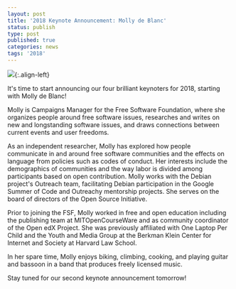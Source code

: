 ```yaml
---
layout: post
title: '2018 Keynote Announcement: Molly de Blanc'
status: publish
type: post
published: true
categories: news
tags: '2018'
---
```


![](/img/posts/2018_Keynote_Molly.jpg){:.align-left}

It's time to start announcing our four brilliant keynoters for 2018, starting with Molly de Blanc!

Molly is Campaigns Manager for the Free Software Foundation, where she organizes people around free software issues, researches and writes on new and longstanding software issues, and draws connections between current events and user freedoms.

As an independent researcher, Molly has explored how people communicate in and around free software communities and the effects on language from policies such as codes of conduct. Her interests include the demographics of communities and the way labor is divided among participants based on open contribution. Molly works with the Debian project's Outreach team, facilitating Debian participation in the Google Summer of Code and Outreachy mentorship projects. She serves on the board of directors of the Open Source Initiative.

Prior to joining the FSF, Molly worked in free and open education including the publishing team at MITOpenCourseWare and as community coordinator of the Open edX Project. She was previously affiliated with One Laptop Per Child and the Youth and Media Group at the Berkman Klein Center for Internet and Society at Harvard Law School.

In her spare time, Molly enjoys biking, climbing, cooking, and playing guitar and bassoon in a band that produces freely licensed music.

Stay tuned for our second keynote announcement tomorrow!

